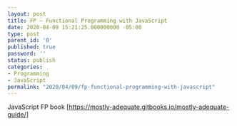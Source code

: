```yaml
---
layout: post
title: FP – Functional Programming with JavaScript
date: 2020-04-09 15:21:25.000000000 -05:00
type: post
parent_id: '0'
published: true
password: ''
status: publish
categories:
- Programming
- JavaScript
permalink: "2020/04/09/fp-functional-programming-with-javascript"
---
```

JavaScript FP book [https://mostly-adequate.gitbooks.io/mostly-adequate-guide/]
